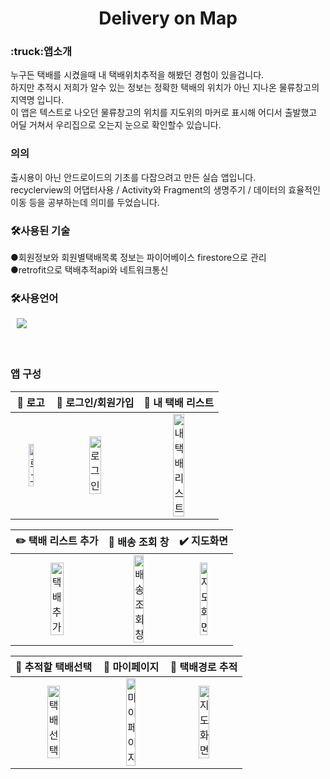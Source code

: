 <h1 align="center"> Delivery on Map</h1>

<h3>:truck:앱소개</h3>
누구든 택배를 시켰을때 내 택배위치추적을 해봤던 경험이 있을겁니다.</br>
하지만 추적시 저희가 알수 있는 정보는 정확한 택배의 위치가 아닌 지나온 물류창고의 지역명 입니다.</br>
이 앱은 텍스트로 나오던 물류창고의 위치를 지도위의 마커로 표시해 어디서 출발했고 어딜 거쳐서 우리집으로 오는지 눈으로 확인할수 있습니다.   
</br>
<h3>의의</h3>
출시용이 아닌 안드로이드의 기초를 다잡으려고 만든 실습 앱입니다.</br>
recyclerview의 어댑터사용 / Activity와 Fragment의 생명주기 / 데이터의 효율적인 이동 등을 공부하는데 의미를 두었습니다.
</br>
<h3>🛠사용된 기술</h3>
●회원정보와 회원별택배목록 정보는 파이어베이스 firestore으로 관리</br>
●retrofit으로 택배추적api와 네트워크통신
</br>
<h3>🛠사용언어</h3>
<div>
<img src="https://img.shields.io/badge/Java-007396?style=flat-square&logo=Java&logoColor=white" style="height : auto; margin-left : 10px; margin-right : 10px;"/></a>&nbsp;
</div>
</br></br>
<h3>앱 구성</h3>

|                    🧐 로고                                   |                      👯 로그인/회원가입                       |                         :newspaper: 내 택배 리스트                         |
| :----------------------------------------------------------: | :----------------------------------------------------------: | :----------------------------------------------------------: |
| <img src="https://user-images.githubusercontent.com/48754650/154864574-8eb2c415-4827-4d06-84f8-058f5d5823d6.jpg" alt="로고" width=40%> | <img src="https://user-images.githubusercontent.com/48754650/154864712-11d138e7-6760-4c1c-b678-b6c15c89f353.jpg" alt="로그인" width=40%> | <img src="https://user-images.githubusercontent.com/48754650/154864736-242385ca-1e64-4664-970e-5e2acb83ed2d.jpg" alt="내택배리스트" width=40%> |

|                     :pencil2: 택배 리스트 추가                      |                     :truck: 배송 조회 창                      |                     :heavy_check_mark: 지도화면                      |
| :----------------------------------------------------------: | :----------------------------------------------------------: | :----------------------------------------------------------: |
| <img src="https://user-images.githubusercontent.com/48754650/154864756-760cfa64-accb-4f92-a56e-caa9fa89dcee.jpg" alt="택배추가" width=40%> | <img src="https://user-images.githubusercontent.com/48754650/154864764-b0d8d9b4-d73e-48e2-8a67-4e272c6ac8f9.jpg" alt="배송조회창" width=40%> | <img src="https://user-images.githubusercontent.com/48754650/154864773-a3dc94c7-b0eb-4b64-ac40-e149af13c2dc.jpg" alt="지도화면" width=40%> |

|                      🔎 추적할 택배선택                         |                      :boy: 마이페이지                         |                          :wrench:  택배경로 추적                         |
| :----------------------------------------------------------: | :----------------------------------------------------------: | :----------------------------------------------------------: |
| <img src="https://user-images.githubusercontent.com/48754650/154864794-5d0ab2e8-793a-4660-982b-1bd519ca4b1f.jpg" alt="택배선택" width=40%> | <img src="https://user-images.githubusercontent.com/48754650/154864802-57f88b1e-f5b4-4b02-bf94-253bad0487b8.jpg" alt="마이페이지" width=40%> | <img src="https://user-images.githubusercontent.com/48754650/154865032-4fabb7d9-5068-4aaf-ac74-e064a129f08e.jpg" alt="지도화면" width=40%> |
</br>
</br>
